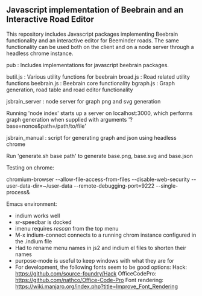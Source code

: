 ## Javascript implementation of Beebrain and an Interactive Road Editor

This repository includes Javascript packages implementing Beebrain
functionality and an interactive editor for Beeminder roads. The same
functionality can be used both on the client and on a node server
through a headless chrome instance.

pub : Includes implementations for javascript beebrain packages.

butil.js : Various utility functions for beebrain
  broad.js : Road related utility functions
  beebrain.js : Beebrain core functionality
  bgraph.js : Graph generation, road table and road editor functionality

jsbrain_server : node server for graph png and svg generation

  Running 'node index' starts up a server on localhost:3000, which
  performs graph generation when supplied with arguments
  '?base=nonce&path=/path/to/file'

jsbrain_manual : script for generating graph and json using headless chrome

  Run 'generate.sh base path' to generate base.png, base.svg and base.json

Testing on chrome:

chromium-browser --allow-file-access-from-files --disable-web-security --user-data-dir=~/user-data --remote-debugging-port=9222 --single-process&

Emacs environment:
- indium works well
- sr-speedbar is docked
- imenu requires *rescan* from the top menu
- M-x indium-connect connects to a running chrom instance configured in the .indium file
- Had to rename menu names in js2 and indium el files to shorten their names
- purpose-mode is useful to keep windows with what they are for
- For development, the following fonts seem to be good options:
  Hack: https://github.com/source-foundry/Hack
  OfficeCodePro: https://github.com/nathco/Office-Code-Pro
  Font rendering: https://wiki.manjaro.org/index.php?title=Improve_Font_Rendering